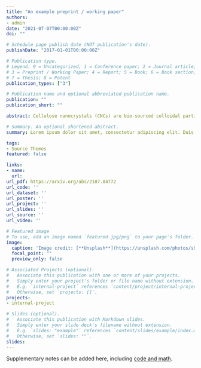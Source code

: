 ```yaml
---
title: "An example preprint / working paper"
authors:
- admin
date: "2021-07-07T00:00:00Z"
doi: ""

# Schedule page publish date (NOT publication's date).
publishDate: "2017-01-01T00:00:00Z"

# Publication type.
# Legend: 0 = Uncategorized; 1 = Conference paper; 2 = Journal article;
# 3 = Preprint / Working Paper; 4 = Report; 5 = Book; 6 = Book section;
# 7 = Thesis; 8 = Patent
publication_types: ["3"]

# Publication name and optional abbreviated publication name.
publication: ""
publication_short: ""

abstract: Cellulose nanocrystals (CNCs) are bio-sourced colloidal particles able to self-assemble into chiral photonic structures, but the origin of their mesophase chirality remains unclear. Moreover, the lack of statistically significant characterisation of the particle size and shape make it challenging to apply predictive models. In this work, nanoparticle shape metrology was implemented to track morphological changes induced by ultrasonication, enabling quantitative comparison of individual particle morphology and ensemble behaviour both in suspensions and cast films. The chiral nematic pitch was found to rely on the presence of crystallite bundles, a ubiquitous feature of CNC suspensions not previously associated with their chiral self-assembly. The bundles have an effective helical twisting power of β = 4μm−1 when modelled as chiral dopants, analogous to those used in molecular liquid crystals. These results indicate that CNC crystallites bundles are the missing link in the hierarchical transfer of chirality from the molecular to colloidal level. 

# Summary. An optional shortened abstract.
summary: Lorem ipsum dolor sit amet, consectetur adipiscing elit. Duis posuere tellus ac convallis placerat. Proin tincidunt magna sed ex sollicitudin condimentum.

tags:
- Source Themes
featured: false

links:
- name: 
  url: 
url_pdf: https://arxiv.org/abs/2107.04772
url_code: ''
url_dataset: ''
url_poster: ''
url_project: ''
url_slides: ''
url_source: ''
url_video: ''

# Featured image
# To use, add an image named `featured.jpg/png` to your page's folder. 
image:
  caption: 'Image credit: [**Unsplash**](https://unsplash.com/photos/s9CC2SKySJM)'
  focal_point: ""
  preview_only: false

# Associated Projects (optional).
#   Associate this publication with one or more of your projects.
#   Simply enter your project's folder or file name without extension.
#   E.g. `internal-project` references `content/project/internal-project/index.md`.
#   Otherwise, set `projects: []`.
projects:
- internal-project

# Slides (optional).
#   Associate this publication with Markdown slides.
#   Simply enter your slide deck's filename without extension.
#   E.g. `slides: "example"` references `content/slides/example/index.md`.
#   Otherwise, set `slides: ""`.
slides:
---
```


Supplementary notes can be added here, including [code and math](https://sourcethemes.com/academic/docs/writing-markdown-latex/).